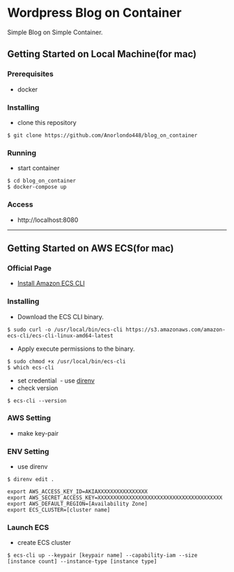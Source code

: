 # Wordpress Blog on Container
Simple Blog on Simple Container.

## Getting Started on Local Machine(for mac)
### Prerequisites
- docker

### Installing
- clone this repository
```
$ git clone https://github.com/Anorlondo448/blog_on_container
```

### Running
- start container
```
$ cd blog_on_container
$ docker-compose up
```

### Access
- http://localhost:8080

---

## Getting Started on AWS ECS(for mac)
### Official Page 
- [Install Amazon ECS CLI](https://docs.aws.amazon.com/ja_jp/AmazonECS/latest/developerguide/ECS_CLI_installation.html)


### Installing
- Download the ECS CLI binary.
```
$ sudo curl -o /usr/local/bin/ecs-cli https://s3.amazonaws.com/amazon-ecs-cli/ecs-cli-linux-amd64-latest
```
- Apply execute permissions to the binary.
```
$ sudo chmod +x /usr/local/bin/ecs-cli
$ which ecs-cli
```
- set credential
  - use [direnv](https://github.com/direnv/direnv)
- check version
```
$ ecs-cli --version
```

### AWS Setting
- make key-pair

### ENV Setting
- use direnv
```
$ direnv edit .
```
```
export AWS_ACCESS_KEY_ID=AKIAXXXXXXXXXXXXXXXX
export AWS_SECRET_ACCESS_KEY=XXXXXXXXXXXXXXXXXXXXXXXXXXXXXXXXXXXXXXXX
export AWS_DEFAULT_REGION=[Availability Zone]
export ECS_CLUSTER=[cluster name]
```

### Launch ECS
- create ECS cluster
```
$ ecs-cli up --keypair [keypair name] --capability-iam --size [instance count] --instance-type [instance type]
```



